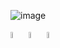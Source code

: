 ![image](https://github.com/HeleneFabia/HeleneFabia/blob/master/header/header_21.gif)

[<img src="https://img.icons8.com/wired/64/000000/linkedin.png" width="5%"/>](https://www.linkedin.com/in/helene-kortschak/) 
[<img src="https://img.icons8.com/wired/64/000000/medium-new.png" width="5%"/>](https://helenefabia.medium.com)
<a href="mailto:helene.kortschak@gmail.com"> <img src="https://img.icons8.com/wired/64/000000/secured-letter.png" width="5%"/> </a>
